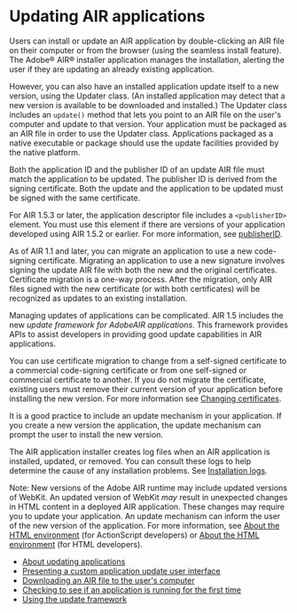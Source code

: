 # Updating AIR applications

Users can install or update an AIR application by double-clicking an AIR file on
their computer or from the browser (using the seamless install feature). The
Adobe® AIR® installer application manages the installation, alerting the user if
they are updating an already existing application.

However, you can also have an installed application update itself to a new
version, using the Updater class. (An installed application may detect that a
new version is available to be downloaded and installed.) The Updater class
includes an `update()` method that lets you point to an AIR file on the user's
computer and update to that version. Your application must be packaged as an AIR
file in order to use the Updater class. Applications packaged as a native
executable or package should use the update facilities provided by the native
platform.

Both the application ID and the publisher ID of an update AIR file must match
the application to be updated. The publisher ID is derived from the signing
certificate. Both the update and the application to be updated must be signed
with the same certificate.

For AIR 1.5.3 or later, the application descriptor file includes a
`<publisherID>` element. You must use this element if there are versions of your
application developed using AIR 1.5.2 or earlier. For more information, see
[publisherID](WS901d38e593cd1bac1e63e3d12939cc14ab-8000.html).

As of AIR 1.1 and later, you can migrate an application to use a new
code-signing certificate. Migrating an application to use a new signature
involves signing the update AIR file with both the new and the original
certificates. Certificate migration is a one-way process. After the migration,
only AIR files signed with the new certificate (or with both certificates) will
be recognized as updates to an existing installation.

Managing updates of applications can be complicated. AIR 1.5 includes the new
_update framework for AdobeAIR applications_. This framework provides APIs to
assist developers in providing good update capabilities in AIR applications.

You can use certificate migration to change from a self-signed certificate to a
commercial code-signing certificate or from one self-signed or commercial
certificate to another. If you do not migrate the certificate, existing users
must remove their current version of your application before installing the new
version. For more information see
[Changing certificates](WSFAB6E5EB-316A-42b0-81A3-0BC232ACD99A.html).

It is a good practice to include an update mechanism in your application. If you
create a new version the application, the update mechanism can prompt the user
to install the new version.

The AIR application installer creates log files when an AIR application is
installed, updated, or removed. You can consult these logs to help determine the
cause of any installation problems. See
[Installation logs](http://kb2.adobe.com/cps/839/cpsid_83989.html).

Note: New versions of the Adobe AIR runtime may include updated versions of
WebKit. An updated version of WebKit _may_ result in unexpected changes in HTML
content in a deployed AIR application. These changes may require you to update
your application. An update mechanism can inform the user of the new version of
the application. For more information, see
[About the HTML environment](http://help.adobe.com/en_US/as3/dev/WS5b3ccc516d4fbf351e63e3d118666ade46-7fb1.html)
(for ActionScript developers) or
[About the HTML environment](http://help.adobe.com/en_US/air/html/dev/WS5b3ccc516d4fbf351e63e3d118666ade46-7fb1.html)
(for HTML developers).

- [About updating applications](WS5b3ccc516d4fbf351e63e3d118666ade46-7c57.html)
- [Presenting a custom application update user interface](WS5b3ccc516d4fbf351e63e3d118666ade46-7ccd.html)
- [Downloading an AIR file to the user's computer](WS5b3ccc516d4fbf351e63e3d118666ade46-7c55.html)
- [Checking to see if an application is running for the first time](WS5b3ccc516d4fbf351e63e3d118666ade46-7c54.html)
- [Using the update framework](WS9CD40F06-4DD7-4230-B56A-88AA27541A1E.html)
